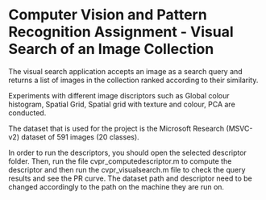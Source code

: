 # Computer Vision and Pattern Recognition Assignment - Visual Search of an Image Collection

The visual search application accepts an image as a search query and returns a list of images in the collection ranked according to their similarity.

Experiments with different image discriptors such as Global colour histogram, Spatial Grid, Spatial grid with texture and colour, PCA are conducted.

The dataset that is used for the project is the Microsoft Research (MSVC-v2) dataset of 591 images (20 classes).


In order to run the descriptors, you should open the selected descriptor folder. Then, run the file cvpr_computedescriptor.m to compute the descriptor and then run the cvpr_visualsearch.m file to check the query results and see the PR curve. The dataset path and descriptor need to be changed accordingly to the path on the machine they are run on. 